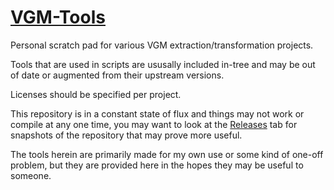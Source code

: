 # [VGM-Tools](https://github.com/ScrelliCopter/VGM-Tools)

Personal scratch pad for various VGM extraction/transformation projects.

Tools that are used in scripts are ususally included in-tree and may be out of date or augmented from their upstream versions.

Licenses should be specified per project.

This repository is in a constant state of flux and things may not work or compile at any one time, you may want to look at the [Releases](https://github.com/ScrelliCopter/VGM-Tools/releases) tab for snapshots of the repository that may prove more useful.

The tools herein are primarily made for my own use or some kind of one-off problem, but they are provided here in the hopes they may be useful to someone.
